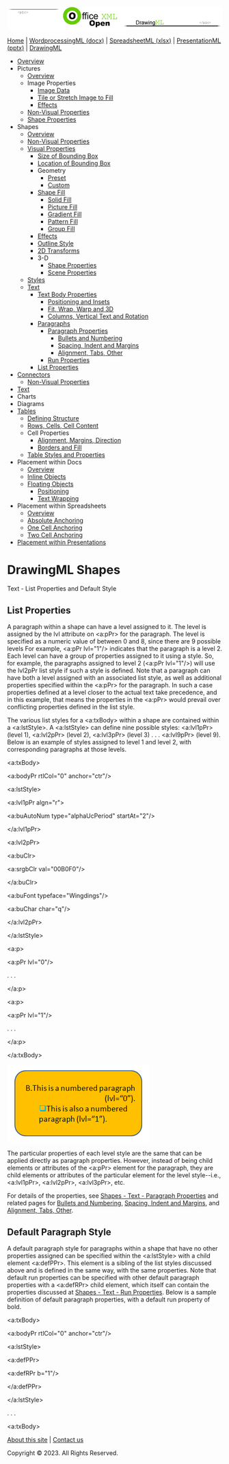 ![OfficeOpenXML.com](images/drawingMLbanner.png)

[Home](index.php) | [WordprocessingML (docx)](anatomyofOOXML.php) | [SpreadsheetML (xlsx)](anatomyofOOXML-xlsx.php) | [PresentationML (pptx)](anatomyofOOXML-pptx.php) | [DrawingML](drwOverview.php)

* [Overview](drwOverview.php)
* Pictures
  + [Overview](drwPic.php)
  + Image Properties
    - [Image Data](drwPic-ImageData.php)
    - [Tile or Stretch Image to Fill](drwPic-tile.php)
    - [Effects](drwPic-effects.php)
  + [Non-Visual Properties](drwPic-nvPicPr.php)
  + [Shape Properties](drwSp-SpPr.php)
* Shapes
  + [Overview](drwShape.php)
  + [Non-Visual Properties](drwSp-nvSpPr.php)
  + [Visual Properties](drwSp-SpPr.php)
    - [Size of Bounding Box](drwSp-size.php)
    - [Location of Bounding Box](drwSp-location.php)
    - Geometry
      * [Preset](drwSp-prstGeom.php)
      * [Custom](drwSp-custGeom.php)
    - [Shape Fill](drwSp-shapeFill.php)
      * [Solid Fill](drwSp-SolidFill.php)
      * [Picture Fill](drwSp-PictFill.php)
      * [Gradient Fill](drwSp-GradFill.php)
      * [Pattern Fill](drwSp-PattFill.php)
      * [Group Fill](drwSp-grpFill.php)
    - [Effects](drwSp-effects.php)
    - [Outline Style](drwSp-outline.php)
    - [2D Transforms](drwSp-rotate.php)
    - 3-D
      * [Shape Properties](drwSp-3dProps.php)
      * [Scene Properties](drwSp-3dScene.php)
  + [Styles](drwSp-styles.php)
  + [Text](drwSp-text.php)
    - [Text Body Properties](drwSp-text-bodyPr.php)
      * [Positioning and Insets](drwSp-text-bodyPr-inset.php)
      * [Fit, Wrap, Warp and 3D](drwSp-text-bodyPr-fit.php)
      * [Columns, Vertical Text and Rotation](drwSp-text-bodyPr-columns.php)
    - [Paragraphs](drwSp-text-paragraph.php)
      * [Paragraph Properties](drwSp-text-paraProps.php)
        + [Bullets and Numbering](drwSp-text-paraProps-numbering.php)
        + [Spacing, Indent and Margins](drwSp-text-paraProps-margins.php)
        + [Alignment, Tabs, Other](drwSp-text-paraProps-align.php)
      * [Run Properties](drwSp-text-runProps.php)
    - [List Properties](drwSp-text-lstPr.php)
* [Connectors](drwCxnSp.php)
  + [Non-Visual Properties](drwSp-nvCxnSpPr.php)
* [Text](drwSp-textbox.php)
* Charts
* Diagrams
* [Tables](drwTable.php)
  + [Defining Structure](drwTableGrid.php)
  + [Rows, Cells, Cell Content](drwTableRowAndCell.php)
  + Cell Properties
    - [Alignment, Margins, Direction](drwTableCellProperties-alignment.php)
    - [Borders and Fill](drwTableCellProperties-bordersFills.php)
  + [Table Styles and Properties](drwTableStyles.php)
* Placement within Docs
  + [Overview](drwPicInWord.php)
  + [Inline Objects](drwPicInline.php)
  + [Floating Objects](drwPicFloating.php)
    - [Positioning](drwPicFloating-position.php)
    - [Text Wrapping](drwPicFloating-textWrap.php)
* Placement within Spreadsheets
  + [Overview](drwPicInSpread.php)
  + [Absolute Anchoring](drwPicInSpread-absolute.php)
  + [One Cell Anchoring](drwPicInSpread-oneCell.php)
  + [Two Cell Anchoring](drwPicInSpread-twoCell.php)
* [Placement within Presentations](drwPicInPresentation.php)

# DrawingML Shapes

Text - List Properties and Default Style

## List Properties

A paragraph within a shape can have a level assigned to it. The level is assigned by the lvl attribute on <a:pPr> for the paragraph. The level is specified as a numeric value of between 0 and 8, since there are 9 possible levels For example, <a:pPr lvl="1"/> indicates that the paragraph is a level 2. Each level can have a group of properties assigned to it using a style. So, for example, the paragraphs assigned to level 2 (<a:pPr lvl="1"/>) will use the lvl2pPr list style if such a style is defined. Note that a paragraph can have both a level assigned with an associated list style, as well as additional properties specified within the <a:pPr> for the paragraph. In such a case properties defined at a level closer to the actual text take precedence, and in this example, that means the properties in the <a:pPr> would prevail over conflicting properties defined in the list style.

The various list styles for a <a:txBody> within a shape are contained within a <a:lstStyle>. A <a:lstStyle> can define nine possible styles: <a:lvl1pPr> (level 1), <a:lvl2pPr> (level 2), <a:lvl3pPr> (level 3) . . . <a:lvl9pPr> (level 9). Below is an example of styles assigned to level 1 and level 2, with corresponding paragraphs at those levels.

<a:txBody>

<a:bodyPr rtlCol="0" anchor="ctr"/>

<a:lstStyle>

<a:lvl1pPr algn="r">

<a:buAutoNum type="alphaUcPeriod" startAt="2"/>

</a:lvl1pPr>

<a:lvl2pPr>

<a:buClr>

<a:srgbClr val="00B0F0"/>

</a:buClr>

<a:buFont typeface="Wingdings"/>

<a:buChar char="q"/>

</a:lvl2pPr>

</a:lstStyle>

<a:p>

<a:pPr lvl="0"/>

. . .

</a:p>

<a:p>

<a:pPr lvl="1"/>

. . .

</a:p>

</a:txBody>

![Shape with text - list styles](images/drwSp-text-lstPr1.gif)

The particular properties of each level style are the same that can be applied directly as paragraph properties. However, instead of being child elements or attributes of the <a:pPr> element for the paragraph, they are child elements or attributes of the particular element for the level style--i.e., <a:lvl1pPr>, <a:lvl2pPr>, <a:lvl3pPr>, etc.

For details of the properties, see [Shapes - Text - Paragraph Properties](drwSp-text-paraProps.php) and related pages for [Bullets and Numbering](drwSp-text-paraProps-numbering.php), [Spacing, Indent and Margins](drwSp-text-paraProps-margins.php), and [Alignment, Tabs, Other](drwSp-text-paraProps-align.php).

## Default Paragraph Style

A default paragraph style for paragraphs within a shape that have no other properties assigned can be specified within the <a:lstStyle> with a child element <a:defPPr>. This element is a sibling of the list styles discussed above and is defined in the same way, with the same properties. Note that default run properties can be specified with other default paragraph properties with a <a:defRPr> child element, which itself can contain the properties discussed at [Shapes - Text - Run Properties](drwSp-text-runProps.php). Below is a sample definition of default paragraph properties, with a default run property of bold.

<a:txBody>

<a:bodyPr rtlCol="0" anchor="ctr"/>

<a:lstStyle>

<a:defPPr>

<a:defRPr b="1"/>

</a:defPPr>

</a:lstStyle>

. . .

<a:txBody>

  

[About this site](aboutThisSite.php) | [Contact us](contactUs.php)
  
Copyright © 2023. All Rights Reserved.